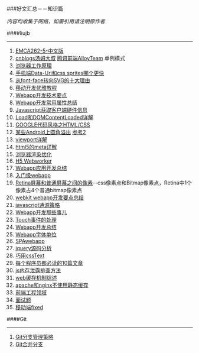 ###好文汇总－－知识篇

*内容均收集于网络，如需引用请注明原作者*

####liujb

---

1. [EMCA262-5-中文版](http://ecmascript.cn/)
2. [cnblogs汤姆大叔](http://www.cnblogs.com/TomXu/archive/2012/02/20/2352817.html) [腾讯前端AlloyTeam](http://www.alloyteam.com/2012/10/common-javascript-design-patterns/) 单例模式
3. [浏览器工作原理](http://ux.sohu.com/topics/50972d9ae7de3e752e0081ff)
4. [手机端Data-Uri和css sprites哪个更快](http://ourjs.com/detail/5227e418583e06280300000a)
4. [从font-face转向SVG的十大理由](http://ourjs.com/detail/532bdaea6922aa7e1d000002)
5. [移动开发优雅教程](https://speakerdeck.com/edokeh/)
6. [Webapp开发技术要点](http://www.cnblogs.com/pifoo/archive/2011/05/28/webkit-webapp.html) 
7. [Webapp开发常用属性总结](http://www.16code.com/webapp%E5%89%8D%E7%AB%AF%E5%B8%B8%E7%94%A8%E5%B1%9E%E6%80%A7%E6%80%BB%E7%BB%93/)
7. [Javascript获取客户端硬件信息](http://blog.sina.com.cn/s/blog_3fea49a50101b46h.html)
8. [Load和DOMContentLoaded详解](http://www.cnblogs.com/hh54188/archive/2013/03/01/2939426.html) 
9. [GOOGLE代码风格之HTML/CSS](http://chajn.org/htmlcssguide/htmlcssguide.html)
10. [某些Android上圆角溢出](https://github.com/yisibl/blog/issues/2) [参考2](http://jsbin.com/zexeyeli/2/edit)
11. [viewport详解](http://www.w3cfuns.com/thread-5596726-1-1.html)
12. [html5的meta详解](http://www.w3cfuns.com/thread-5595925-1-1.html)
13. [浏览器渲染优化](https://github.com/puterjam/speed_render)
14. [H5 Webworker](http://www.cnblogs.com/wishyouhappy/p/3766225.html)
15. [Webapp应用开发总结](http://my.oschina.net/maomi/blog/183790#OSC_h2_1)
16. [入门级webapp](http://www.duo66.com/post-5595.html)
17. [Retina屏幕和普通屏幕之间的像素](http://www.zhangxinxu.com/wordpress/2012/10/new-pad-retina-devicepixelratio-css-page/)--css像素点和Bitmap像素点，Retina中1个像素占4个普通bitmap像素点
18. [webkit webapp开发要点总结](http://www.w3cfuns.com/thread-1965-1-1.html)
19. [javascript通源策略](https://developer.mozilla.org/zh-CN/docs/Web/Security/Same-origin_policy)
20. [Webapp开发那些事儿](http://udc.weibo.com/2013/04/%E7%A7%BB%E5%8A%A8%E5%BC%80%E5%8F%91%E9%82%A3%E4%BA%9B%E4%BA%8B/)
21. [Touch事件的处理](http://www.cnblogs.com/pifoo/archive/2011/05/23/webkit-touch-event-1.html)
22. [Webapp开发总结](http://www.16code.com/webapp%E5%89%8D%E7%AB%AF%E5%B8%B8%E7%94%A8%E5%B1%9E%E6%80%A7%E6%80%BB%E7%BB%93/)
23. [Webapp字体单位](http://www.w3cplus.com/css3/define-font-size-with-css3-rem)
24. [SPAwebapp](http://my.oschina.net/maomi/blog/88089)
25. [jquery源码分析](https://github.com/JsAaron/jQuery)
26. [巧用cssText](http://www.cnblogs.com/snandy/archive/2011/03/12/1980444.html)
27. [每个程序员都必读的10篇文章](http://it.deepinmind.com/其它/2014/05/15/10-articles-every-programmer-must-read.html)
28. [js内存泄露排查方法](http://h5dev.uc.cn/article-25-1.html)
29. [web缓存机制综述](http://www.58player.com/blog-2537-111650.html)
30. [apache和nginx不使用静态缓存](http://blog.chinaunix.net/uid-10051104-id-3849334.html)
31. [前端工程领域](https://github.com/fouber/blog)
32. [面试题](http://blog.csdn.net/v_july_v/article/details/7382693)
33. [移动端fixed](http://www.cnblogs.com/yexiaochai/p/3561939.html)

####Git

-----

1. [Git分支管理策略](http://www.ruanyifeng.com/blog/2012/07/git.html)
2. [Git合并分支](http://www.liaoxuefeng.com/wiki/0013739516305929606dd18361248578c67b8067c8c017b000/001375840038939c291467cc7c747b1810aab2fb8863508000)